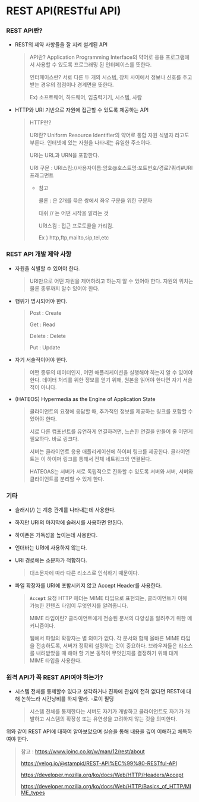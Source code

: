 # REST API(RESTful API)

### REST API란?

- REST의 제약 사항들을 잘 지켜 설계된 API

  > API란? Application Programming Interface의 약어로 응용 프로그램에서 사용할 수 있도록 프로그래밍 된 인터페이스를 뜻한다.
  >
  > 인터페이스란? 서로 다른 두 개의 시스템, 장치 사이에서 정보나 신호를 주고받는 경우의 접점이나 경계면을 뜻한다. 
  >
  > Ex) 소프트웨어, 하드웨어, 입출력기기, 시스템, 사람

- HTTP와 URI 기반으로 자원에 접근할 수 있도록 제공하는 API

  > HTTP란?
  >
  > URI란? Uniform Resource Identifier의 약어로 통합 자원 식별자 라고도 부른다. 인터넷에 있는 자원을 나타내는 유일한 주소이다. 
  >
  > URI는 URL과 URN을 포함한다.
  >
  > URI 구문 : URI스킴://사용자이름:암호@호스트명:포트번호/경로?쿼리#URI프래그먼트
  >
  > - 참고
  >
  >   콜론 : 은 2개를 묶은 쌍에서 좌우 구분을 위한 구분자
  >
  >   대쉬 // 는 어떤 시작을 알리는 것
  >
  >   URI스킴 : 접근 프로토콜을 가리킴. 
  >
  >   Ex ) http,ftp,mailto,sip,tel,etc





### REST API 개발 제약 사항

- 자원을 식별할 수 있어야 한다.

  > URI만으로 어떤 자원을 제어하려고 하는지 알 수 있어야 한다. 자원의 위치는 물론 종류까지 알수 있어야 한다.

- 행위가 명시되어야 한다.

  > Post : Create
  >
  > Get : Read
  >
  > Delete : Delete
  >
  > Put : Update 

- 자기 서술적이어야 한다.

  > 어떤 종류의 데이터인지, 어떤 애플리케이션을 실행해야 하는지 알 수 있어야 한다. 데이터 처리를 위한 정보를 얻기 위해, 원본을 읽어야 한다면 자기 서술적이 아니다.

- (HATEOS) Hypermedia as the Engine of Application State

  >클라이언트의 요청에 응답할 때, 추가적인 정보를 제공하는 링크를 포함할 수 있어야 한다. 
  >
  >서로 다른 컴포넌트를 유연하게 연결하려면, 느슨한 연결을 만들어 줄 어떤게 필요하다. 바로 링크다. 
  >
  >서버는 클라이언트 응용 애플리케이션에 하이퍼 링크를 제공한다. 클라이언트는 이 하이퍼 링크를 통해서 전체 네트워크와 연결된다. 
  >
  >HATEOAS는 서버가 서로 독립적으로 진화할 수 있도록 서버와 서버, 서버와 클라이언트를 분리할 수 있게 한다.





### 기타

- 슬래시(/) 는 계층 관계를 나타내는데 사용한다.

- 하지만 URI의 마지막에 슬래시를 사용하면 안된다.

- 하이픈은 가독성을 높이는데 사용한다.

- 언더바는 URI에 사용하지 않는다.

- URI 경로에는 소문자가 적합하다.

  > 대소문자에 따라 다른 리소스로 인식하기 때문이다.

- 파일 확장자를 URI에 포함시키지 않고 Accept Header를 사용한다.

  >**`Accept`** 요청 HTTP 헤더는 MIME 타입으로 표현되는, 클라이언트가 이해 가능한 컨텐츠 타입이 무엇인지를 알려줍니다. 
  >
  >MIME 타입이란? 클라이언트에게 전송된 문서의 다양성을 알려주기 위한 메커니즘이다.
  >
  >웹에서 파일의 확장자는 별  의미가 없다. 각 문서와 함께 올바른 MIME 타입을 전송하도록, 서버가 정확히 설정하는 것이 중요하다. 브라우저들은 리소스를 내려받았을 때 해야 할 기본 동작이 무엇인지를 결정하기 위해 대게 MIME 타입을 사용한다.



### 원격 API가 꼭 REST API여야 하는가?

- 시스템 전체를 통제할수 있다고 생각하거나 진화에 관심이 전혀 없다면 REST에 대해 논하느라 시간낭비를 하지 말라. -로이 필딩

  > 시스템 전체를 통제한다는 서버도 자기가 개발하고 클라이언트도 자기가 개발하고 시스템의 확장성 또는 유연성을 고려하지 않는 것을 의미한다.



 위와 같이 REST API에 대하여 알아보았으며 실습을 통해 내용을 깊이 이해하고 체득하여야 한다.



> 참고 : https://www.joinc.co.kr/w/man/12/rest/about 
>
> https://velog.io/@stampid/REST-API%EC%99%80-RESTful-API
>
> https://developer.mozilla.org/ko/docs/Web/HTTP/Headers/Accept
>
> https://developer.mozilla.org/ko/docs/Web/HTTP/Basics_of_HTTP/MIME_types
